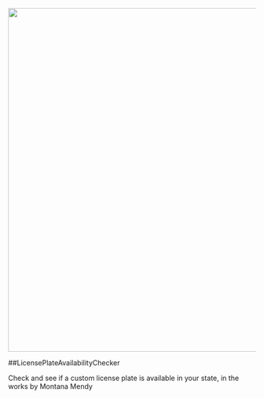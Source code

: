 <img src="http://htteepee.com/plates.jpg" width="700" height="700">

##LicensePlateAvailabilityChecker

Check and see if a custom license plate is available in your state, in the works by Montana Mendy
